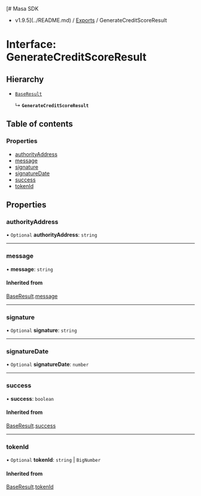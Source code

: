 [# Masa SDK
 - v1.9.5](../README.md) / [Exports](../modules.md) / GenerateCreditScoreResult

# Interface: GenerateCreditScoreResult

## Hierarchy

- [`BaseResult`](BaseResult.md)

  ↳ **`GenerateCreditScoreResult`**

## Table of contents

### Properties

- [authorityAddress](GenerateCreditScoreResult.md#authorityaddress)
- [message](GenerateCreditScoreResult.md#message)
- [signature](GenerateCreditScoreResult.md#signature)
- [signatureDate](GenerateCreditScoreResult.md#signaturedate)
- [success](GenerateCreditScoreResult.md#success)
- [tokenId](GenerateCreditScoreResult.md#tokenid)

## Properties

### authorityAddress

• `Optional` **authorityAddress**: `string`

___

### message

• **message**: `string`

#### Inherited from

[BaseResult](BaseResult.md).[message](BaseResult.md#message)

___

### signature

• `Optional` **signature**: `string`

___

### signatureDate

• `Optional` **signatureDate**: `number`

___

### success

• **success**: `boolean`

#### Inherited from

[BaseResult](BaseResult.md).[success](BaseResult.md#success)

___

### tokenId

• `Optional` **tokenId**: `string` \| `BigNumber`

#### Inherited from

[BaseResult](BaseResult.md).[tokenId](BaseResult.md#tokenid)
